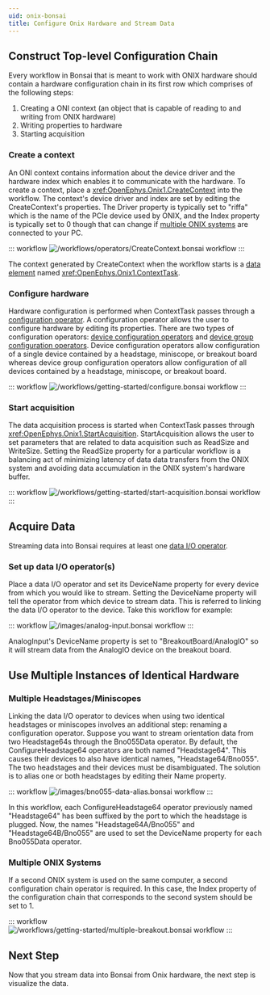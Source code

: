 ```yaml
---
uid: onix-bonsai
title: Configure Onix Hardware and Stream Data
---
```


## Construct Top-level Configuration Chain

Every workflow in Bonsai that is meant to work with ONIX hardware should contain a hardware
configuration chain in its first row which comprises of the following steps:
1) Creating a ONI context (an object that is capable of reading to and writing from ONIX hardware)
2) Writing properties to hardware
3) Starting acquisition

### Create a context

An ONI context contains information about the device driver and the hardware index which enables it
to communicate with the hardware. To create a context, place a <xref:OpenEphys.Onix1.CreateContext>
into the workflow. The context's device driver and index are set by editing the CreateContext's
properties. The Driver property is typically set to "riffa" which is the name of the PCIe device
used by ONIX, and the Index property is typically set to 0 though that can change if [multiple ONIX
systems](#multiple-onix-systems) are connected to your PC.

::: workflow
![/workflows/operators/CreateContext.bonsai workflow](../../workflows/operators/CreateContext.bonsai)
:::

The context generated by CreateContext when the workflow starts is a [data
element](xref:data-elements) named <xref:OpenEphys.Onix1.ContextTask>. 

### Configure hardware

Hardware configuration is performed when ContextTask passes through a [configuration
operator](xref:configure). A configuration operator allows the user to configure hardware by editing
its properties. There are two types of configuration operators: [device configuration
operators](xref:device-configure) and [device group configuration operators](xref:configure).
Device configuration operators allow configuration of a single device contained by a headstage,
miniscope, or breakout board whereas device group configuration operators allow configuration of all
devices contained by a headstage, miniscope, or breakout board. 
<!--We recommend using device group configuration operators for concision and
ease-of-use, though device operators can be helpful in more advanced workflows that require writing
to hardware while the workflow is running. 

Any number of configuration operators can be chained following a CreateContext operator. If you use
only device group configuration operators, you'll have between one and three total
configuration operators: one for the breakout board and one for each port that is connected to a
headstage or miniscope.  -->

::: workflow
![/workflows/getting-started/configure.bonsai workflow](../../workflows/getting-started/configure.bonsai)
:::

### Start acquisition

The data acquisition process is started when ContextTask passes through
<xref:OpenEphys.Onix1.StartAcquisition>. StartAcquisition allows the user to set parameters that are
related to data acquisition such as ReadSize and WriteSize. Setting the ReadSize property for a
particular workflow is a balancing act of minimizing latency of data data transfers from the ONIX
system and avoiding data accumulation in the ONIX system's hardware buffer.

<!-- TODO: Need a separate tutorial or guide on this -->

::: workflow
![/workflows/getting-started/start-acquisition.bonsai workflow](../../workflows/getting-started/start-acquisition.bonsai)
:::

## Acquire Data

Streaming data into Bonsai requires at least one [data I/O operator](xref:dataio).

### Set up data I/O operator(s)

Place a data I/O operator and set its DeviceName property for every device from which you would like
to stream. Setting the DeviceName property will tell the operator from which device to stream data.
This is referred to linking the data I/O operator to the device. Take this workflow for example:

::: workflow
![/images/analog-input.bonsai workflow](../../images/analog-input.bonsai)
:::

AnalogInput's DeviceName property is set to "BreakoutBoard/AnalogIO" so it will stream data from the
AnalogIO device on the breakout board. 

## Use Multiple Instances of Identical Hardware

### Multiple Headstages/Miniscopes

Linking the data I/O operator to devices when using two identical headstages or miniscopes involves
an additional step: renaming a configuration operator. Suppose you want to stream
orientation data from two Headstage64s through the Bno055Data operator. By default, the
ConfigureHeadstage64 operators are both named "Headstage64". This causes their devices to also have
identical names, "Headstage64/Bno055". The two headstages and their devices must be disambiguated. The
solution is to alias one or both headstages by editing their Name property.

::: workflow
![/images/bno055-data-alias.bonsai workflow](../../images/bno055-data-alias.bonsai)
:::

In this workflow, each ConfigureHeadstage64 operator previously named "Headstage64" has been
suffixed by the port to which the headstage is plugged. Now, the names "Headstage64A/Bno055" and
"Headstage64B/Bno055" are used to set the DeviceName property for each Bno055Data operator. 

### Multiple ONIX Systems

If a second ONIX system is used on the same computer, a second configuration chain operator is
required. In this case, the Index property of the configuration chain that corresponds to the second
system should be set to 1.

::: workflow
![/workflows/getting-started/multiple-breakout.bonsai workflow](../../workflows/getting-started/multiple-breakout.bonsai)
:::

## Next Step

Now that you stream data into Bonsai from Onix hardware, the next step is visualize the data.